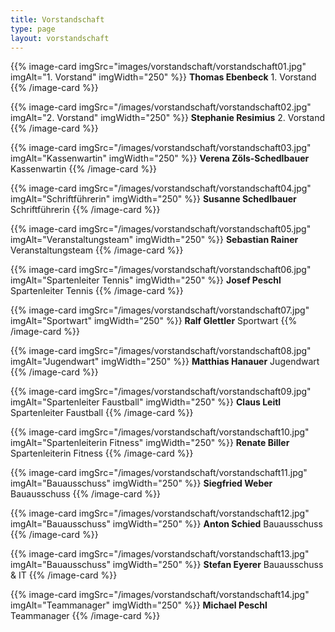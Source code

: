 ```yaml
---
title: Vorstandschaft
type: page
layout: vorstandschaft
---
```


{{% image-card imgSrc="images/vorstandschaft/vorstandschaft01.jpg" imgAlt="1. Vorstand" imgWidth="250" %}}
**Thomas Ebenbeck**
1.&nbsp;Vorstand
{{% /image-card %}}

{{% image-card imgSrc="/images/vorstandschaft/vorstandschaft02.jpg" imgAlt="2. Vorstand" imgWidth="250" %}}
**Stephanie Resimius**
2.&nbsp;Vorstand
{{% /image-card %}}

{{% image-card imgSrc="/images/vorstandschaft/vorstandschaft03.jpg" imgAlt="Kassenwartin" imgWidth="250" %}}
**Verena Zöls-Schedlbauer**
Kassenwartin
{{% /image-card %}}

{{% image-card imgSrc="/images/vorstandschaft/vorstandschaft04.jpg" imgAlt="Schriftführerin" imgWidth="250" %}}
**Susanne Schedlbauer**
Schriftführerin
{{% /image-card %}}

{{% image-card imgSrc="/images/vorstandschaft/vorstandschaft05.jpg" imgAlt="Veranstaltungsteam" imgWidth="250" %}}
**Sebastian Rainer**
Veranstaltungsteam
{{% /image-card %}}

{{% image-card imgSrc="/images/vorstandschaft/vorstandschaft06.jpg" imgAlt="Spartenleiter Tennis" imgWidth="250" %}}
**Josef Peschl**
Spartenleiter Tennis
{{% /image-card %}}

{{% image-card imgSrc="/images/vorstandschaft/vorstandschaft07.jpg" imgAlt="Sportwart" imgWidth="250" %}}
**Ralf Glettler**
Sportwart
{{% /image-card %}}

{{% image-card imgSrc="/images/vorstandschaft/vorstandschaft08.jpg" imgAlt="Jugendwart" imgWidth="250" %}}
**Matthias Hanauer**
Jugendwart
{{% /image-card %}}

{{% image-card imgSrc="/images/vorstandschaft/vorstandschaft09.jpg" imgAlt="Spartenleiter Faustball" imgWidth="250" %}}
**Claus Leitl**
Spartenleiter Faustball
{{% /image-card %}}

{{% image-card imgSrc="/images/vorstandschaft/vorstandschaft10.jpg" imgAlt="Spartenleiterin Fitness" imgWidth="250" %}}
**Renate Biller**
Spartenleiterin Fitness
{{% /image-card %}}

{{% image-card imgSrc="/images/vorstandschaft/vorstandschaft11.jpg" imgAlt="Bauausschuss" imgWidth="250" %}}
**Siegfried Weber**
Bauausschuss
{{% /image-card %}}

{{% image-card imgSrc="/images/vorstandschaft/vorstandschaft12.jpg" imgAlt="Bauausschuss" imgWidth="250" %}}
**Anton Schied**
Bauausschuss
{{% /image-card %}}

{{% image-card imgSrc="/images/vorstandschaft/vorstandschaft13.jpg" imgAlt="Bauausschuss" imgWidth="250" %}}
**Stefan Eyerer**
Bauausschuss & IT
{{% /image-card %}}

{{% image-card imgSrc="/images/vorstandschaft/vorstandschaft14.jpg" imgAlt="Teammanager" imgWidth="250" %}}
**Michael Peschl**
Teammanager
{{% /image-card %}}
